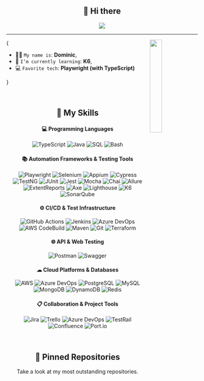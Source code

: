 <h2 align="center">👋 Hi there</h2>

<p align="center">
    <img src="https://komarev.com/ghpvc/?username=DominicABrooks&color=blueviolet"/>
</p>

<hr/>

<img align='right' src='https://octodex.github.com/images/securitocat.png' width='25%'>  

{  

* 🧑‍💻 `My name is`: **Dominic**,
* 🌱 `I’m currently learning`: **K6**,
* 💻 `Favorite tech`: **Playwright (with TypeScript)**  

}

<br/>

<h2 align="center">🌱 My Skills</h2>

<h4 align="center">💻 Programming Languages</h4>
<p align="center">
<img alt="TypeScript" src="https://img.shields.io/badge/TypeScript-007ACC.svg?logo=typescript&logoColor=white">
<img alt="Java" src="https://img.shields.io/badge/Java-007396.svg?logo=java&logoColor=white">
<img alt="SQL" src="https://img.shields.io/badge/SQL-025E8C.svg?logo=database&logoColor=white">
<img alt="Bash" src="https://img.shields.io/badge/Bash-121011.svg?logo=gnu-bash&logoColor=white">
</p>

<h4 align="center">📚 Automation Frameworks & Testing Tools</h4>
<p align="center">
<img alt="Playwright" src="https://img.shields.io/badge/Playwright-F7B500.svg?logo=playwright&logoColor=black">
<img alt="Selenium" src="https://img.shields.io/badge/Selenium-43B02A.svg?logo=selenium&logoColor=white">
<img alt="Appium" src="https://img.shields.io/badge/Appium-472D7B.svg?logo=appium&logoColor=white">
<img alt="Cypress" src="https://img.shields.io/badge/Cypress-17202C.svg?logo=cypress&logoColor=white">
<img alt="TestNG" src="https://img.shields.io/badge/TestNG-FFB400.svg?logo=testng&logoColor=black">
<img alt="JUnit" src="https://img.shields.io/badge/JUnit-25A162.svg?logo=check-circle&logoColor=white">
<img alt="Jest" src="https://img.shields.io/badge/Jest-C21325.svg?logo=jest&logoColor=white">
<img alt="Mocha" src="https://img.shields.io/badge/Mocha-8D6748.svg?logo=mocha&logoColor=white">
<img alt="Chai" src="https://img.shields.io/badge/Chai-A30701.svg?logo=chai&logoColor=white">
<img alt="Allure" src="https://img.shields.io/badge/Allure-ED1C24.svg?logo=allure&logoColor=white">
<img alt="ExtentReports" src="https://img.shields.io/badge/ExtentReports-00BFFF.svg?logoColor=white">
<img alt="Axe" src="https://img.shields.io/badge/Axe-663399.svg?logo=axe&logoColor=white">
<img alt="Lighthouse" src="https://img.shields.io/badge/Lighthouse-F44B21.svg?logo=lighthouse&logoColor=white">
<img alt="K6" src="https://img.shields.io/badge/K6-7D64FF.svg?logo=k6&logoColor=white">
<img alt="SonarQube" src="https://img.shields.io/badge/SonarQube-4E9BCD.svg?logo=sonarqube&logoColor=white">
</p>

<h4 align="center">⚙ CI/CD & Test Infrastructure</h4>
<p align="center">
<img alt="GitHub Actions" src="https://img.shields.io/badge/GitHub%20Actions-2671E5.svg?logo=githubactions&logoColor=white">
<img alt="Jenkins" src="https://img.shields.io/badge/Jenkins-D24939.svg?logo=jenkins&logoColor=white">
<img alt="Azure DevOps" src="https://img.shields.io/badge/Azure%20DevOps-0078D7.svg?logo=azuredevops&logoColor=white">
<img alt="AWS CodeBuild" src="https://img.shields.io/badge/AWS_CodeBuild-232F3E.svg?logo=amazon-aws&logoColor=white">
<img alt="Maven" src="https://img.shields.io/badge/Maven-C71A36.svg?logo=apache-maven&logoColor=white">
<img alt="Git" src="https://img.shields.io/badge/Git-F05033.svg?logo=git&logoColor=white">
<img alt="Terraform" src="https://img.shields.io/badge/Terraform-623CE4.svg?logo=terraform&logoColor=white">
</p>

<h4 align="center">🌐 API & Web Testing</h4>
<p align="center">
<img alt="Postman" src="https://img.shields.io/badge/Postman-FF6C37.svg?logo=postman&logoColor=white">
<img alt="Swagger" src="https://img.shields.io/badge/Swagger-85EA2D.svg?logo=swagger&logoColor=black">
</p>

<h4 align="center">☁ Cloud Platforms & Databases</h4>
<p align="center">
<img alt="AWS" src="https://img.shields.io/badge/AWS-232F3E.svg?logo=amazon-aws&logoColor=white">
<img alt="Azure DevOps" src="https://img.shields.io/badge/Azure-0078D7.svg?logo=azuredevops&logoColor=white">
<img alt="PostgreSQL" src="https://img.shields.io/badge/PostgreSQL-316192.svg?logo=postgresql&logoColor=white">
<img alt="MySQL" src="https://img.shields.io/badge/MySQL-00f.svg?logo=mysql&logoColor=white">
<img alt="MongoDB" src="https://img.shields.io/badge/MongoDB-47A248.svg?logo=mongodb&logoColor=white">
<img alt="DynamoDB" src="https://img.shields.io/badge/DynamoDB-4053D6.svg?logo=amazon-dynamodb&logoColor=white">
<img alt="Redis" src="https://img.shields.io/badge/Redis-DC382D.svg?logo=redis&logoColor=white">
</p>

<h4 align="center">📋 Collaboration & Project Tools</h4>
<p align="center">
<img alt="Jira" src="https://img.shields.io/badge/Jira-0052CC.svg?logo=jira&logoColor=white">
<img alt="Trello" src="https://img.shields.io/badge/Trello-0052CC.svg?logo=trello&logoColor=white">
<img alt="Azure DevOps" src="https://img.shields.io/badge/Azure%20DevOps-0078D7.svg?logo=azuredevops&logoColor=white">
<img alt="TestRail" src="https://img.shields.io/badge/TestRail-007ACC.svg?logoColor=white">
<img alt="Confluence" src="https://img.shields.io/badge/Confluence-172B4D.svg?logo=confluence&logoColor=white">
<img alt="Port.io" src="https://img.shields.io/badge/Port.io-0078D7.svg?logo=portio&logoColor=white">
</p>

<br/>

<h2 align="center">📌 Pinned Repositories</h2>
<p align="center">Take a look at my most outstanding repositories.</p>
